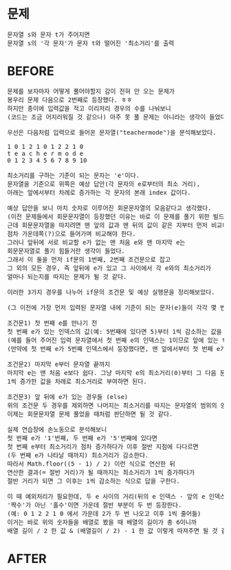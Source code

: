 # 문제

<pre>
문자열 s와 문자 t가 주어지면 
문자열 s의 '각 문자'가 문자 t와 떨어진 '최소거리'를 출력
</pre>

# BEFORE

<pre>
문제를 보자마자 어떻게 풀어야할지 감이 전혀 안 오는 문제가 
봉우리 문제 다음으로 2번째로 등장했다. ㅎㅎ
하지만 종이에 입력값을 적고 이리저리 경우의 수를 나눠보니
(코드는 조금 어지러워질 것 같으나) 아주 못 풀 문제는 아니라는 생각이 들었다.

우선은 다음처럼 입력으로 들어온 문자열("teachermode")을 분석해보았다.

1 0 1 2 1 0 1 2 2 1 0
t e a c h e r m o d e
0 1 2 3 4 5 6 7 8 9 10

최소거리를 구하는 기준이 되는 문자는 'e'이다.
문자열을 기준으로 위쪽은 예상 답안(각 문자의 e로부터의 최소 거리),
아래는 앞에서부터 차례로 증가하는 각 문자의 본래 index 값이다.

예상 답안을 보니 마치 숫자로 이루어진 회문문자열의 모음같다고 생각했다.
(이전 문제들에서 회문문자열이 등장했던 이유는 바로 이 문제를 풀기 위한 빌드업이었지 않을까)
근데 회문문자열을 따지려면 맨 앞의 값과 맨 뒤의 값이 같은 지부터 먼저 비교해서 
점차 가운데쪽(?)으로 들어가며 비교해야 한다.
그러니 앞뒤에 서로 비교할 e가 없는 맨 처음 e와 맨 마지막 e는
회문문자열로 풀기 힘들거란 생각이 들었다. 
그래서 이 둘을 먼저 if문의 1번째, 2번째 조건문으로 잡고
그 외의 모든 경우, 즉 앞뒤에 e가 있고 그 사이에서 각 e와의 최소거리가
얼마나 되는지를 따지는 문제가 될 것 같다.

이러한 3가지 경우를 나누어 if문의 조건문 및 예상 실행문을 정리해보았다.

(그 이전에 가장 먼저 입력된 문자열 내에 기준이 되는 문자(e)들이 각각 몇 번째 인덱스에 있는지부터 파악한다)

조건문1) 첫 번째 e를 만나기 전
첫 번째 e가 있는 인덱스의 값(예: 5번째에 있다면 5)부터 1씩 감소하는 값을 차례로 각 문자에 부여 
(예를 들어 주어진 입력 문자열에서 첫 번째 e의 인덱스는 1이므로 앞에 있는 t의 (e와의) 최소거리는 1이 된다)
(만약에 첫 번째 e가 5번째 인덱스에서 등장했다면, 맨 앞에서부터 첫 번째 e가 등장할 때까지 5, 4, 3,.. 순서로 최소거리가 부여될 것이다)

조건문2) 마지막 e부터 문자열 끝까지
마지막 e는 맨 처음 e보다 쉽다. 그냥 마지막 e의 최소거리(0)부터 그 다음 문자들에 
1씩 증가한 값을 차례로 최소거리로 부여하면 된다.

조건문3) 앞 뒤에 e가 있는 경우들 (else)
위의 조건문 두 경우를 제외하면 나머지는 최소거리를 따지는 문자열의 범위의 양 끝단에 e가 있는 경우이다.
이제는 회문문자열 문제 풀었을 때처럼 판단하면 될 것 같다.

실제 연습장에 손노동으로 분석해보니 
첫 번째 e가 '1'번째, 두 번째 e가 '5'번째에 있다면
첫 번째 e부터 최소거리가 점차 증가하다가 이후 절반 지점에 다다르면 
(두 번째 e가 나타날 때까지) 최소거리가 감소한다.
따라서 Math.floor((5 - 1) / 2) 이런 식으로 연산한 뒤 
연산한 결과(= 절반 거리)가 될 때까지는 최소거리가 1씩 증가하다가 
절반 거리가 되면 그 이후는 1씩 감소하는 식으로 답을 구한다.

이 때 예외처리가 필요한데, 두 e 사이의 거리(뒤의 e 인덱스 - 앞의 e 인덱스)가 
'짝수'가 아닌 '홀수'이면 가운데 절반 부분이 두 번 등장한다.
(예: 0 1 2 2 1 0 에서 가운데 2가 두 번 나오고 이후 1씩 줄어듦)
이거는 바로 위의 숫자들을 배열로 봤을 때 배열의 길이가 총 6이니까
배열 길이 / 2 한 값 & (배열길이 / 2) - 1 한 값 이렇게 따져주면 될 것 같다.
</pre>

# AFTER

<pre>

</pre>
